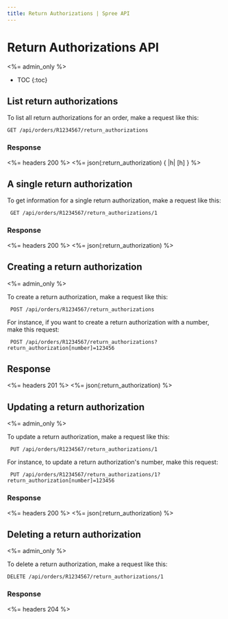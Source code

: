 ```yaml
---
title: Return Authorizations | Spree API
---
```


# Return Authorizations API

<%= admin_only %>

* TOC
{:toc}

## List return authorizations 

To list all return authorizations for an order, make a request like this:

    GET /api/orders/R1234567/return_authorizations

### Response

<%= headers 200 %>
<%= json(:return_authorization) { |h| [h] } %>

## A single return authorization

To get information for a single return authorization, make a request like this:

     GET /api/orders/R1234567/return_authorizations/1

### Response

<%= headers 200 %>
<%= json(:return_authorization) %>

## Creating a return authorization

<%= admin_only %>

To create a return authorization, make a request like this:

     POST /api/orders/R1234567/return_authorizations

For instance, if you want to create a return authorization with a number, make
this request:

     POST /api/orders/R1234567/return_authorizations?return_authorization[number]=123456

## Response

<%= headers 201 %>
<%= json(:return_authorization) %>

## Updating a return authorization

<%= admin_only %>

To update a return authorization, make a request like this:

     PUT /api/orders/R1234567/return_authorizations/1

For instance, to update a return authorization's number, make this request:

     PUT /api/orders/R1234567/return_authorizations/1?return_authorization[number]=123456

### Response

<%= headers 200 %>
<%= json(:return_authorization) %>

## Deleting a return authorization 

<%= admin_only %>

To delete a return authorization, make a request like this:

    DELETE /api/orders/R1234567/return_authorizations/1

### Response

<%= headers 204 %>


